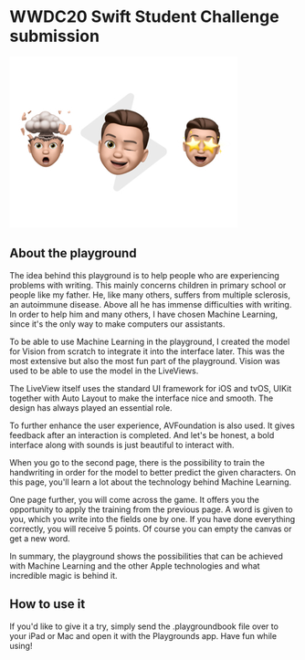 # WWDC20 Swift Student Challenge submission

![Cover](Contents/PublicResources/EMNIST-Writing-icon.jpg)

## About the playground

The idea behind this playground is to help people who are experiencing problems with writing. This mainly concerns children in primary school or people like my father. He, like many others, suffers from multiple sclerosis, an autoimmune disease. Above all he has immense difficulties with writing.
In order to help him and many others, I have chosen Machine Learning, since it's the only way to make computers our assistants.

To be able to use Machine Learning in the playground, I created the model for Vision from scratch to integrate it into the interface later. This was the most extensive but also the most fun part of the playground. Vision was used to be able to use the model in the LiveViews.

The LiveView itself uses the standard UI framework for iOS and tvOS, UIKit together with Auto Layout to make the interface nice and smooth. The design has always played an essential role.

To further enhance the user experience, AVFoundation is also used. It gives feedback after an interaction is completed. And let's be honest, a bold interface along with sounds is just beautiful to interact with.

When you go to the second page, there is the possibility to train the handwriting in order for the model to better predict the given characters. On this page, you'll learn a lot about the technology behind Machine Learning.

One page further, you will come across the game. It offers you the opportunity to apply the training from the previous page. A word is given to you, which you write into the fields one by one. If you have done everything correctly, you will receive 5 points. Of course you can empty the canvas or get a new word.

In summary, the playground shows the possibilities that can be achieved with Machine Learning and the other Apple technologies and what incredible magic is behind it.

## How to use it

If you'd like to give it a try, simply send the .playgroundbook file over to your iPad or Mac and open it with the Playgrounds app. Have fun while using!
